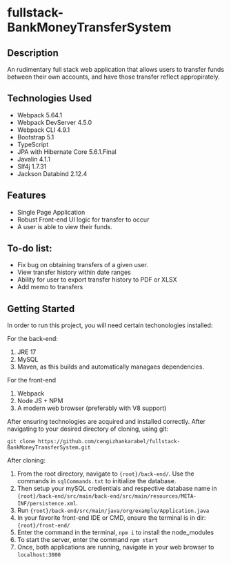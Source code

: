 # fullstack-BankMoneyTransferSystem

## Description

An rudimentary full stack web application that allows users to transfer funds between their own accounts, and have those transfer reflect appropirately.

## Technologies Used

* Webpack 5.64.1
* Webpack DevServer 4.5.0
* Webpack CLI 4.9.1
* Bootstrap 5.1
* TypeScript
* JPA with Hibernate Core 5.6.1.Final
* Javalin 4.1.1
* Slf4j 1.7.31
* Jackson Databind 2.12.4

## Features

* Single Page Application
* Robust Front-end UI logic for transfer to occur
* A user is able to view their funds.

## To-do list:
* Fix bug on obtaining transfers of a given user.
* View transfer history within date ranges
* Ability for user to export transfer history to PDF or XLSX
* Add memo to transfers

## Getting Started
In order to run this project, you will need certain techonologies installed:

For the back-end:
1) JRE 17
2) MySQL
3) Maven, as this builds and automatically managaes dependencies.

For the front-end
1) Webpack
2) Node JS + NPM
3) A modern web browser (preferably with V8 support)

After ensuring technologies are acquired and installed correctly. After navigating to your desired directory of cloning, using git:

```
git clone https://github.com/cengizhankarabel/fullstack-BankMoneyTransferSystem.git
```
After cloning:
1) From the root directory, navigate to ``{root}/back-end/``. Use the commands in ``sqlCommands.txt`` to initialize the database. 
2) Then setup your mySQL credientials and respective database name in ``{root}/back-end/src/main/back-end/src/main/resources/META-INF/persistence.xml``.
3) Run ``{root}/back-end/src/main/java/org/example/Application.java``
4) In your favorite front-end IDE or CMD, ensure the terminal is in dir:``{root}/front-end/``
5) Enter the command in the terminal, ``npm i`` to install the node_modules
6) To start the server, enter the command ``npm start``
7) Once, both applications are running, navigate in your web browser to `localhost:3000`
